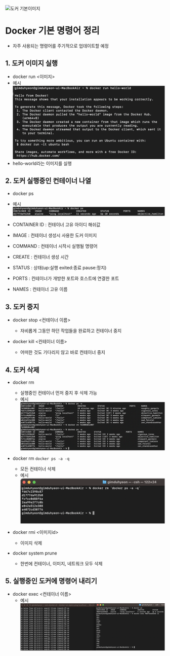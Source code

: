 ![도커 기본이미지](https://github.com/user-attachments/assets/90b27680-a3da-473c-bc18-62e8f993a28f)

# Docker 기본 명령어 정리
- 자주 사용되는 명령어를 주기적으로 업데이트할 예정

## 1. 도커 이미지 실행
- docker run <이미지>
- 예시
![alt text](<img/도커 이미지 실행 예시.png>)
- hello-world라는 이미지를 실행

## 2. 도커 실행중인 컨테이너 나열
- docker ps
- 예시
![alt text](<img/도커 실행중인 컨테이너 나열 예시.png>)

- CONTAINER ID : 컨테이너 고유 아이디 해쉬값
- IMAGE : 컨테이너 생성시 사용한 도커 이미지
- COMMAND : 컨테이너 시작시 실행될 명령어
- CREATE : 컨테이너 생성 시간
- STATUS : 상태(up:실행 exited:종료 pause:정지)
- PORTS : 컨테이너가 개방한 포트와 호스트에 연결한 포트
- NAMES : 컨테이너 고유 이름

## 3. 도커 중지
- docker stop <컨테이너 이름>
  - 자비롭게 그동안 하던 작업들을 완료하고 컨테이너 중지

- docker kill <컨테이너 이름>
  - 어떠한 것도 기다리지 않고 바로 컨테이너 중지

## 4. 도커 삭제
- docker rm 
  - 실행중인 컨테이너 먼저 중지 후 삭제 가능
  - 예시
  ![alt text](<img/도커 삭제 예시.png>)

- docker rm `docker ps -a -q`
  - 모든 컨테이너 삭제
  - 예시
  ![alt text](<img/도커 모든컨테이너 삭제 예시.png>)

- docker rmi <이미지id>
  - 이미지 삭제

- docker system prune
  - 한번에 컨테이너, 이미지, 네트워크 모두 삭제

## 5. 실행중인 도커에 명령어 내리기
- docker exec <컨테이너 이름>
  - 예시
![alt text](<img/도커 실행중인 도커에 명령어 내리기 예시.png>)